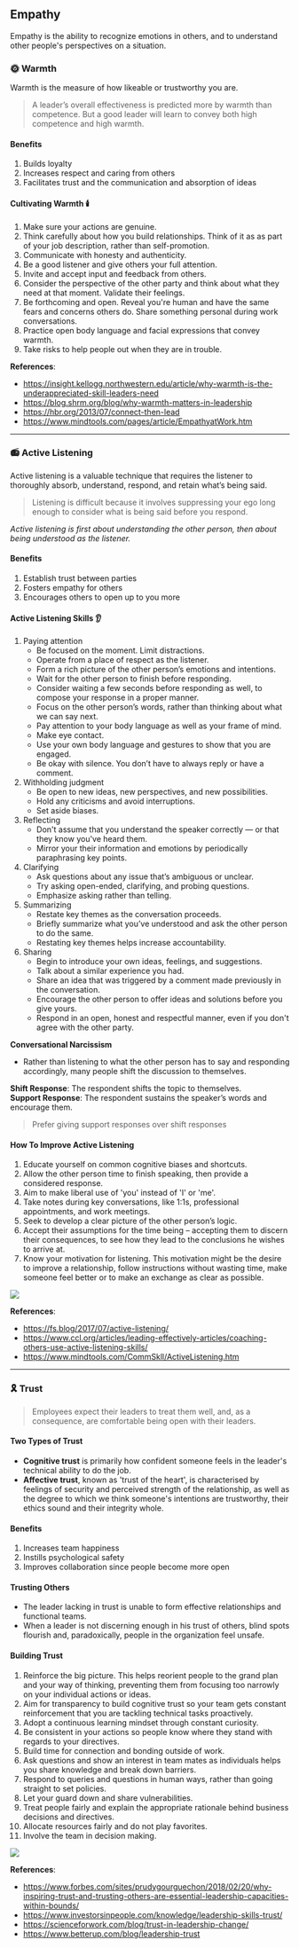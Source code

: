 ## Empathy

Empathy is the ability to recognize emotions in others, and to understand other people's perspectives on a situation. 


### 🌞 Warmth

Warmth is the measure of how likeable or trustworthy you are.

> A leader’s overall effectiveness is predicted more by warmth than competence. But a good leader will learn to convey both high competence and high warmth.

#### Benefits

1. Builds loyalty
2. Increases respect and caring from others
3. Facilitates trust and the communication and absorption of ideas


#### Cultivating Warmth 🕯️

1. Make sure your actions are genuine.
2. Think carefully about how you build relationships. Think of it as as part of your job description, rather than self-promotion.
3. Communicate with honesty and authenticity.
4. Be a good listener and give others your full attention.
5. Invite and accept input and feedback from others.
6. Consider the perspective of the other party and think about what they need at that moment. Validate their feelings.
7. Be forthcoming and open. Reveal you're human and have the same fears and concerns others do. Share something personal during work conversations.
8. Practice open body language and facial expressions that convey warmth.
9. Take risks to help people out when they are in trouble.


**References**:  
- https://insight.kellogg.northwestern.edu/article/why-warmth-is-the-underappreciated-skill-leaders-need  
- https://blog.shrm.org/blog/why-warmth-matters-in-leadership  
- https://hbr.org/2013/07/connect-then-lead
- https://www.mindtools.com/pages/article/EmpathyatWork.htm

----

### 📻 Active Listening

Active listening is a valuable technique that requires the listener to thoroughly absorb, understand, respond, and retain what’s being said.

> Listening is difficult because it involves suppressing your ego long enough to consider what is being said before you respond.

*Active listening is first about understanding the other person, then about being understood as the listener.*

#### Benefits

1. Establish trust between parties
2. Fosters empathy for others
3. Encourages others to open up to you more

#### Active Listening Skills 👂

1. Paying attention
   * Be focused on the moment. Limit distractions.
   * Operate from a place of respect as the listener.
   * Form a rich picture of the other person’s emotions and intentions.
   * Wait for the other person to finish before responding.
   * Consider waiting a few seconds before responding as well, to compose your response in a proper manner. 
   * Focus on the other person’s words, rather than thinking about what we can say next.
   * Pay attention to your body language as well as your frame of mind.
   * Make eye contact.
   * Use your own body language and gestures to show that you are engaged.
   * Be okay with silence. You don’t have to always reply or have a comment.
2. Withholding judgment
   * Be open to new ideas, new perspectives, and new possibilities.
   * Hold any criticisms and avoid interruptions.
   * Set aside biases.
3. Reflecting
   * Don't assume that you understand the speaker correctly — or that they know you've heard them. 
   * Mirror your their information and emotions by periodically paraphrasing key points.
4. Clarifying
   * Ask questions about any issue that’s ambiguous or unclear.
   * Try asking open-ended, clarifying, and probing questions.
   * Emphasize asking rather than telling.
5. Summarizing
   * Restate key themes as the conversation proceeds.
   * Briefly summarize what you’ve understood and ask the other person to do the same.
   * Restating key themes helps increase accountability.
6. Sharing
   * Begin to introduce your own ideas, feelings, and suggestions.
   * Talk about a similar experience you had.
   * Share an idea that was triggered by a comment made previously in the conversation.
   * Encourage the other person to offer ideas and solutions before you give yours.
   * Respond in an open, honest and respectful manner, even if you don't agree with the other party.

**Conversational Narcissism**
+ Rather than listening to what the other person has to say and responding accordingly, many people shift the discussion to themselves.

**Shift Response**: The respondent shifts the topic to themselves.  
**Support Response**: The respondent sustains the speaker’s words and encourage them.

> Prefer giving support responses over shift responses

#### How To Improve Active Listening

1. Educate yourself on common cognitive biases and shortcuts. 
2. Allow the other person time to finish speaking, then provide a considered response.
3. Aim to make liberal use of 'you' instead of 'I' or 'me'.
4. Take notes during key conversations, like 1:1s, professional appointments, and work meetings.
5. Seek to develop a clear picture of the other person’s logic.
6. Accept their assumptions for the time being – accepting them to discern their consequences, to see how they lead to the conclusions he wishes to arrive at.
7. Know your motivation for listening. This motivation might be the desire to improve a relationship, follow instructions without wasting time, make someone feel better or to make an exchange as clear as possible.

![](active-listening.png)

**References**:  
- https://fs.blog/2017/07/active-listening/  
- https://www.ccl.org/articles/leading-effectively-articles/coaching-others-use-active-listening-skills/  
- https://www.mindtools.com/CommSkll/ActiveListening.htm


----

### 🎗️ Trust

> Employees expect their leaders to treat them well, and, as a consequence, are comfortable being open with their leaders.

#### Two Types of Trust

* **Cognitive trust** is primarily how confident someone feels in the leader's technical ability to do the job.
* **Affective trust**, known as 'trust of the heart', is characterised by feelings of security and perceived strength of the relationship, as well as the degree to which we think someone's intentions are trustworthy, their ethics sound and their integrity whole.

#### Benefits

1. Increases team happiness
2. Instills psychological safety
3. Improves collaboration since people become more open

#### Trusting Others

+ The leader lacking in trust is unable to form effective relationships and functional teams. 
+ When a leader is not discerning enough in his trust of others, blind spots flourish and, paradoxically, people in the organization feel unsafe.

#### Building Trust

1. Reinforce the big picture. This helps reorient people to the grand plan and your way of thinking, preventing them from focusing too narrowly on your individual actions or ideas.
2. Aim for transparency to build cognitive trust so your team gets constant reinforcement that you are tackling technical tasks proactively.
3. Adopt a continuous learning mindset through constant curiosity.
4. Be consistent in your actions so people know where they stand with regards to your directives.
5. Build time for connection and bonding outside of work.
6. Ask questions and show an interest in team mates as individuals helps you share knowledge and break down barriers. 
7. Respond to queries and questions in human ways, rather than going straight to set policies.
8. Let your guard down and share vulnerabilities.
9.  Treat people fairly and explain the appropriate rationale behind business decisions and directives.
10. Allocate resources fairly and do not play favorites.
11. Involve the team in decision making.

![](trust-leadership.png)

**References**:  
- https://www.forbes.com/sites/prudygourguechon/2018/02/20/why-inspiring-trust-and-trusting-others-are-essential-leadership-capacities-within-bounds/  
- https://www.investorsinpeople.com/knowledge/leadership-skills-trust/
- https://scienceforwork.com/blog/trust-in-leadership-change/
- https://www.betterup.com/blog/leadership-trust